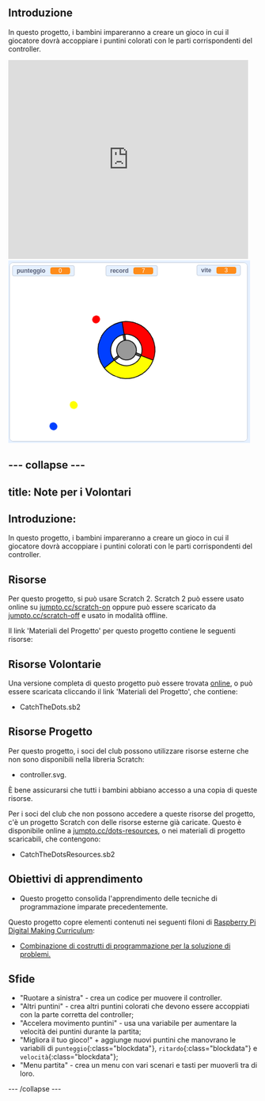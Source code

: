 ## Introduzione

In questo progetto, i bambini impareranno a creare un gioco in cui il giocatore dovrà accoppiare i puntini colorati con le parti corrispondenti del controller.

<div class="scratch-preview">
  <iframe allowtransparency="true" width="485" height="402" src="https://scratch.mit.edu/projects/embed/44942820/?autostart=false" frameborder="0"></iframe>
  <img src="images/dots-final.png">
</div>


--- collapse ---
---
title: Note per i Volontari
---


## Introduzione:
In questo progetto, i bambini impareranno a creare un gioco in cui il giocatore dovrà accoppiare i puntini colorati con le parti corrispondenti del controller.

## Risorse
Per questo progetto, si può usare Scratch 2. Scratch 2 può essere usato online su [jumpto.cc/scratch-on](http://jumpto.cc/scratch-on) oppure può essere scaricato da [jumpto.cc/scratch-off](http://jumpto.cc/scratch-off) e usato in modalità offline.

Il link 'Materiali del Progetto' per questo progetto contiene le seguenti risorse:

## Risorse Volontarie

Una versione completa di questo progetto può essere trovata <a href="http://scratch.mit.edu/projects/44942820/#editor">online</a>, o può essere scaricata cliccando il link 'Materiali del Progetto', che contiene:

+ CatchTheDots.sb2

## Risorse Progetto

Per questo progetto, i soci del club possono utilizzare risorse esterne che non sono disponibili nella libreria Scratch:

+ controller.svg.

È bene assicurarsi che tutti i bambini abbiano accesso a una copia di queste risorse.

Per i soci del club che non possono accedere a queste risorse del progetto, c'è un progetto Scratch con delle risorse esterne già caricate. Questo è disponibile online a [jumpto.cc/dots-resources](http://jumpto.cc/dots-resources), o nei materiali di progetto scaricabili, che contengono:

+ CatchTheDotsResources.sb2 

## Obiettivi di apprendimento
+ Questo progetto consolida l'apprendimento delle tecniche di programmazione imparate precedentemente.

Questo progetto copre elementi contenuti nei seguenti filoni di [Raspberry Pi Digital Making Curriculum](https://rpf.io/curriculum):

+ [Combinazione di costrutti di programmazione per la soluzione di problemi.](https://www.raspberrypi.org/curriculum/programming/builder)

## Sfide
+ "Ruotare a sinistra" - crea un codice per muovere il controller.
+ "Altri puntini" - crea altri puntini colorati che devono essere accoppiati con la parte corretta del controller;  
+ "Accelera movimento puntini" - usa una variabile per aumentare la velocità dei puntini durante la partita;
+ "Migliora il tuo gioco!" + aggiunge nuovi puntini che manovrano le variabili di `punteggio`{:class="blockdata"}, `ritardo`{:class="blockdata"} e `velocità`{:class="blockdata"}; 
+ "Menu partita" - crea un menu con vari scenari e tasti per muoverli tra di loro.

--- /collapse ---